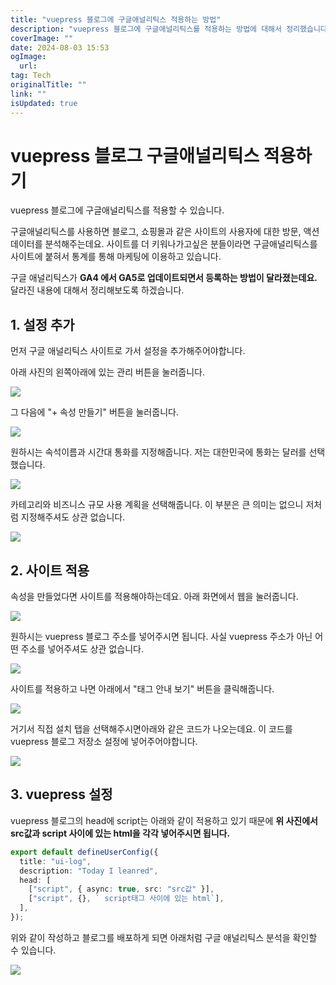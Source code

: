 ```yaml
---
title: "vuepress 블로그에 구글애널리틱스 적용하는 방법"
description: "vuepress 블로그에 구글애널리틱스를 적용하는 방법에 대해서 정리했습니다"
coverImage: ""
date: 2024-08-03 15:53
ogImage: 
  url: 
tag: Tech
originalTitle: ""
link: ""
isUpdated: true
---
```






# vuepress 블로그 구글애널리틱스 적용하기

vuepress 블로그에 구글애널리틱스를 적용할 수 있습니다.

구글애널리틱스를 사용하면 블로그, 쇼핑몰과 같은 사이트의 사용자에 대한 방문, 액션 데이터를 분석해주는데요.
사이트를 더 키워나가고싶은 분들이라면 구글애널리틱스를 사이트에 붙혀서 통계를 통해 마케팅에 이용하고 있습니다.

구글 애널리틱스가 **GA4 에서 GA5로 업데이트되면서 등록하는 방법이 달라졌는데요.**
달라진 내용에 대해서 정리해보도록 하겠습니다.

## 1. 설정 추가



<div class="content-ad"></div>

먼저 구글 애널리틱스 사이트로 가서 설정을 추가해주어야합니다.

아래 사진의 왼쪽아래에 있는 관리 버튼을 눌러줍니다.

<img src="/assets/img/2022-12-19-vuepress-블로그-구글애널리틱스-적용하기-2.png"  />

그 다음에 "+ 속성 만들기" 버튼을 눌러줍니다.

<img src="/assets/img/2022-12-19-vuepress-블로그-구글애널리틱스-적용하기-3.png"  />



<div class="content-ad"></div>

원하시는 속석이름과 시간대 통화를 지정해줍니다.
저는 대한민국에 통화는 달러를 선택했습니다.

<img src="/assets/img/2022-12-19-vuepress-블로그-구글애널리틱스-적용하기-4.png"  />

카테고리와 비즈니스 규모 사용 계획을 선택해줍니다.
이 부분은 큰 의미는 없으니 저처럼 지정해주셔도 상관 없습니다.

<img src="/assets/img/2022-12-19-vuepress-블로그-구글애널리틱스-적용하기-5.png"  />

## 2. 사이트 적용

속성을 만들었다면 사이트를 적용해야하는데요. 아래 화면에서 웹을 눌러줍니다.

<img src="/assets/img/2022-12-19-vuepress-블로그-구글애널리틱스-적용하기-6.png"  />

원하시는 vuepress 블로그 주소를 넣어주시면 됩니다.
사실 vuepress 주소가 아닌 어떤 주소를 넣어주셔도 상관 없습니다.

<img src="/assets/img/2022-12-19-vuepress-블로그-구글애널리틱스-적용하기-7.png"  />

사이트를 적용하고 나면 아래에서 "태그 안내 보기" 버튼을 클릭해줍니다.

<img src="/assets/img/2022-12-19-vuepress-블로그-구글애널리틱스-적용하기-8.png"  />

거기서 직접 설치 탭을 선택해주시면아래와 같은 코드가 나오는데요. 이 코드를 vuepress 블로그 저장소 설정에 넣어주어야합니다.

<img src="/assets/img/2022-12-19-vuepress-블로그-구글애널리틱스-적용하기-9.png"  />



<div class="content-ad"></div>

## 3. vuepress 설정

vuepress 블로그의 head에 script는 아래와 같이 적용하고 있기 때문에 **위 사진에서 src값과 script 사이에 있는 html을 각각 넣어주시면 됩니다.**

```ts
export default defineUserConfig({
  title: "ui-log",
  description: "Today I leanred",
  head: [
    ["script", { async: true, src: "src값" }],
    ["script", {}, ` script태그 사이에 있는 html`],
  ],
});
```

위와 같이 작성하고 블로그를 배포하게 되면 아래처럼 구글 애널리틱스 분석을 확인할 수 있습니다.

<img src="/assets/img/2022-12-19-vuepress-블로그-구글애널리틱스-적용하기-10.png"  />
